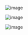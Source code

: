 
![image](https://github.com/user-attachments/assets/6b16850a-9c7e-48cb-8c16-03547d7efee3)


![image](https://github.com/user-attachments/assets/ab98977d-f0f1-4454-beab-24e1827b6dd1)

![image](https://github.com/user-attachments/assets/725f9f90-c314-4486-932a-240b7417ad3d)
